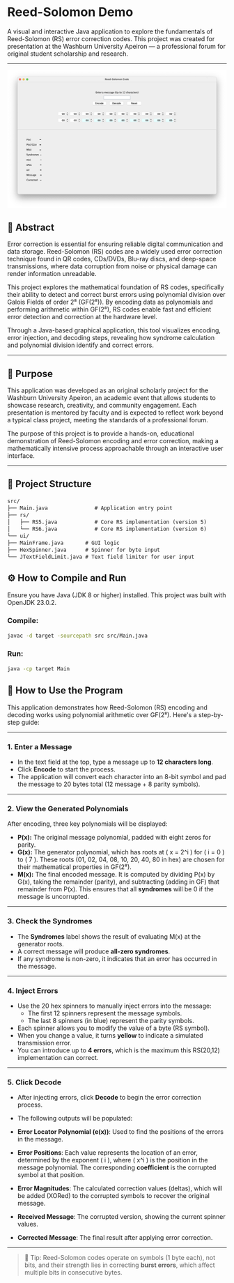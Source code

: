 # Reed-Solomon Demo

A visual and interactive Java application to explore the fundamentals of Reed-Solomon (RS) error correction codes. This project was created for presentation at the Washburn University Apeiron — a professional forum for original student scholarship and research.

---

![Screenshot](screenshot/Screenshot.png)

## 📘 Abstract

Error correction is essential for ensuring reliable digital communication and data storage. Reed-Solomon (RS) codes are a widely used error correction technique found in QR codes, CDs/DVDs, Blu-ray discs, and deep-space transmissions, where data corruption from noise or physical damage can render information unreadable.

This project explores the mathematical foundation of RS codes, specifically their ability to detect and correct burst errors using polynomial division over Galois Fields of order 2⁸ (GF(2⁸)). By encoding data as polynomials and performing arithmetic within GF(2⁸), RS codes enable fast and efficient error detection and correction at the hardware level.

Through a Java-based graphical application, this tool visualizes encoding, error injection, and decoding steps, revealing how syndrome calculation and polynomial division identify and correct errors.

---

## 🎯 Purpose

This application was developed as an original scholarly project for the Washburn University Apeiron, an academic event that allows students to showcase research, creativity, and community engagement. Each presentation is mentored by faculty and is expected to reflect work beyond a typical class project, meeting the standards of a professional forum.

The purpose of this project is to provide a hands-on, educational demonstration of Reed-Solomon encoding and error correction, making a mathematically intensive process approachable through an interactive user interface.

---

## 📁 Project Structure

```
src/
├── Main.java               # Application entry point
├── rs/
│   ├── RS5.java            # Core RS implementation (version 5)
│   └── RS6.java            # Core RS implementation (version 6)
└── ui/
├── MainFrame.java       # GUI logic
├── HexSpinner.java      # Spinner for byte input
└── JTextFieldLimit.java # Text field limiter for user input
```

## ⚙️ How to Compile and Run

Ensure you have Java (JDK 8 or higher) installed. This project was built with OpenJDK 23.0.2.

### Compile:

```bash
javac -d target -sourcepath src src/Main.java
```

### Run:

```bash
java -cp target Main
```

## 🧪 How to Use the Program

This application demonstrates how Reed-Solomon (RS) encoding and decoding works using polynomial arithmetic over GF(2⁸). Here's a step-by-step guide:

---

### 1. **Enter a Message**

-   In the text field at the top, type a message up to **12 characters long**.
-   Click **Encode** to start the process.
-   The application will convert each character into an 8-bit symbol and pad the message to 20 bytes total (12 message + 8 parity symbols).

---

### 2. **View the Generated Polynomials**

After encoding, three key polynomials will be displayed:

-   **P(x):** The original message polynomial, padded with eight zeros for parity.
-   **G(x):** The generator polynomial, which has roots at \( x = 2^i \) for \( i = 0 \) to \( 7 \). These roots (01, 02, 04, 08, 10, 20, 40, 80 in hex) are chosen for their mathematical properties in GF(2⁸).
-   **M(x):** The final encoded message. It is computed by dividing P(x) by G(x), taking the remainder (parity), and subtracting (adding in GF) that remainder from P(x). This ensures that all **syndromes** will be 0 if the message is uncorrupted.

---

### 3. **Check the Syndromes**

-   The **Syndromes** label shows the result of evaluating M(x) at the generator roots.
-   A correct message will produce **all-zero syndromes**.
-   If any syndrome is non-zero, it indicates that an error has occurred in the message.

---

### 4. **Inject Errors**

-   Use the 20 hex spinners to manually inject errors into the message:
    -   The first 12 spinners represent the message symbols.
    -   The last 8 spinners (in blue) represent the parity symbols.
-   Each spinner allows you to modify the value of a byte (RS symbol).
-   When you change a value, it turns **yellow** to indicate a simulated transmission error.
-   You can introduce up to **4 errors**, which is the maximum this RS(20,12) implementation can correct.

---

### 5. **Click Decode**

-   After injecting errors, click **Decode** to begin the error correction process.
-   The following outputs will be populated:

-   **Error Locator Polynomial (e(x))**: Used to find the positions of the errors in the message.

-   **Error Positions**: Each value represents the location of an error, determined by the exponent \( i \), where \( x^i \) is the position in the message polynomial. The corresponding **coefficient** is the corrupted symbol at that position.

-   **Error Magnitudes**: The calculated correction values (deltas), which will be added (XORed) to the corrupted symbols to recover the original message.

-   **Received Message**: The corrupted version, showing the current spinner values.

-   **Corrected Message**: The final result after applying error correction.

---

> 🧠 Tip: Reed-Solomon codes operate on symbols (1 byte each), not bits, and their strength lies in correcting **burst errors**, which affect multiple bits in consecutive bytes.
